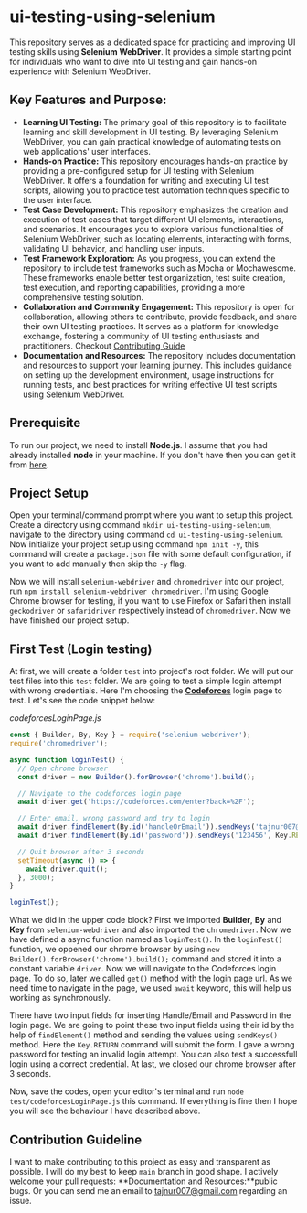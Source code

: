 # ui-testing-using-selenium
This repository serves as a dedicated space for practicing and improving UI testing skills using <strong>Selenium WebDriver</strong>. It provides a simple starting point for individuals who want to dive into UI testing and gain hands-on experience with Selenium WebDriver.

## Key Features and Purpose:
  - **Learning UI Testing:** The primary goal of this repository is to facilitate learning and skill development in UI testing. By leveraging Selenium WebDriver, you can gain practical knowledge of automating tests on web applications' user interfaces.
  - **Hands-on Practice:** This repository encourages hands-on practice by providing a pre-configured setup for UI testing with Selenium WebDriver. It offers a foundation for writing and executing UI test scripts, allowing you to practice test automation techniques specific to the user interface.
  - **Test Case Development:** This repository emphasizes the creation and execution of test cases that target different UI elements, interactions, and scenarios. It encourages you to explore various functionalities of Selenium WebDriver, such as locating elements, interacting with forms, validating UI behavior, and handling user inputs.
  - **Test Framework Exploration:** As you progress, you can extend the repository to include test frameworks such as Mocha or Mochawesome. These frameworks enable better test organization, test suite creation, test execution, and reporting capabilities, providing a more comprehensive testing solution.
  - **Collaboration and Community Engagement:** This repository is open for collaboration, allowing others to contribute, provide feedback, and share their own UI testing practices. It serves as a platform for knowledge exchange, fostering a community of UI testing enthusiasts and practitioners. Checkout <a href="#contributingGuide">Contributing Guide</a>
  - **Documentation and Resources:** The repository includes documentation and resources to support your learning journey. This includes guidance on setting up the development environment, usage instructions for running tests, and best practices for writing effective UI test scripts using Selenium WebDriver.

## Prerequisite
To run our project, we need to install **Node.js**. I assume that you had already installed **node** in your machine. If you don't have then you can get it from [here](https://nodejs.org/en "Node.js").

## Project Setup
Open your terminal/command prompt where you want to setup this project. Create a directory using command `mkdir ui-testing-using-selenium`, navigate to the directory using command `cd ui-testing-using-selenium`. Now initialize your project setup using command `npm init -y`, this command will create a `package.json` file with some default configuration, if you want to add manually then skip the `-y` flag.

Now we will install `selenium-webdriver` and `chromedriver` into our project, run `npm install selenium-webdriver chromedriver`. I'm using Google Chrome browser for testing, if you want to use Firefox or Safari then install `geckodriver` or `safaridriver` respectively instead of `chromedriver`. Now we have finished our project setup.

## First Test (Login testing)
At first, we will create a folder `test` into project's root folder. We will put our test files into this `test` folder. We are going to test a simple login attempt with wrong credentials. Here I'm choosing the [**Codeforces**](https://codeforces.com/enter) login page to test. Let's see the code snippet below: 

_codeforcesLoginPage.js_
```javascript
const { Builder, By, Key } = require('selenium-webdriver');
require('chromedriver');

async function loginTest() {
  // Open chrome browser
  const driver = new Builder().forBrowser('chrome').build();

  // Navigate to the codeforces login page
  await driver.get('https://codeforces.com/enter?back=%2F');

  // Enter email, wrong password and try to login
  await driver.findElement(By.id('handleOrEmail')).sendKeys('tajnur007@gmail.com');
  await driver.findElement(By.id('password')).sendKeys('123456', Key.RETURN);

  // Quit browser after 3 seconds
  setTimeout(async () => {
    await driver.quit();
  }, 3000);
}

loginTest();
````

What we did in the upper code block? First we imported **Builder**, **By** and **Key** from `selenium-webdriver` and also imported the `chromedriver`. Now we have defined a async function named as `loginTest()`. In the `loginTest()` function, we oppened our chrome browser by using `new Builder().forBrowser('chrome').build();` command and stored it into a constant variable `driver`. Now we will navigate to the Codeforces login page. To do so, later we called `get()` method with the login page url. As we need time to navigate in the page, we used `await` keyword, this will help us working as synchronously.

There have two input fields for inserting Handle/Email and Password in the login page. We are going to point these two input fields using their id by the help of `findElement()` method and sending the values using `sendKeys()` method. Here the `Key.RETURN` command will submit the form. I gave a wrong password for testing an invalid login attempt. You can also test a successfull login using a correct credential. At last, we closed our chrome browser after 3 seconds.

Now, save the codes, open your editor's terminal and run `node test/codeforcesLoginPage.js` this command. If everything is fine then I hope you will see the behaviour I have described above. 


<div id="contributingGuide"></div>

## Contribution Guideline 
I want to make contributing to this project as easy and transparent as possible. I will do my best to keep `main` branch in good shape. I actively welcome your pull requests: 
**Documentation and Resources:**public bugs. Or you can send me an email to <a href="mailto:tajnur007@gmail.com">tajnur007@gmail.com</a> regarding an issue.
